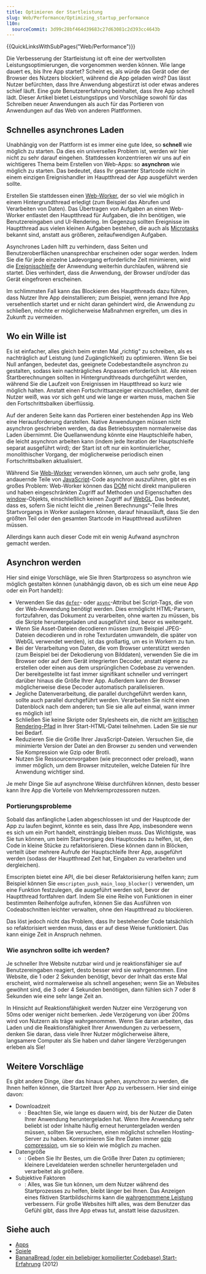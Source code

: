 ```yaml
---
title: Optimieren der Startleistung
slug: Web/Performance/Optimizing_startup_performance
l10n:
  sourceCommit: 3d99c28bf464d39683c27d63081c2d393cc4643b
---
```


{{QuickLinksWithSubPages("Web/Performance")}}

Die Verbesserung der Startleistung ist oft eine der wertvollsten Leistungsoptimierungen, die vorgenommen werden können. Wie lange dauert es, bis Ihre App startet? Scheint es, als würde das Gerät oder der Browser des Nutzers blockiert, während die App geladen wird? Das lässt Nutzer befürchten, dass Ihre Anwendung abgestürzt ist oder etwas anderes schief läuft. Eine gute Benutzererfahrung beinhaltet, dass Ihre App schnell lädt. Dieser Artikel bietet Leistungstipps und Vorschläge sowohl für das Schreiben neuer Anwendungen als auch für das Portieren von Anwendungen auf das Web von anderen Plattformen.

## Schnelles asynchrones Laden

Unabhängig von der Plattform ist es immer eine gute Idee, so **schnell** wie möglich zu starten. Da dies ein universelles Problem ist, werden wir hier nicht zu sehr darauf eingehen. Stattdessen konzentrieren wir uns auf ein wichtigeres Thema beim Erstellen von Web-Apps: so **asynchron** wie möglich zu starten. Das bedeutet, dass Ihr gesamter Startcode nicht in einem einzigen Ereignishandler im Hauptthread der App ausgeführt werden sollte.

Erstellen Sie stattdessen einen [Web-Worker](/de/docs/Web/API/Web_Workers_API/Using_web_workers), der so viel wie möglich in einem Hintergrundthread erledigt (zum Beispiel das Abrufen und Verarbeiten von Daten). Das Übertragen von Aufgaben an einen Web-Worker entlastet den Hauptthread für Aufgaben, die ihn benötigen, wie Benutzereingaben und UI-Rendering. Im Gegenzug sollten Ereignisse im Hauptthread aus vielen kleinen Aufgaben bestehen, die auch als [Microtasks](/de/docs/Web/API/HTML_DOM_API/Microtask_guide/In_depth) bekannt sind, anstatt aus größeren, zeitaufwendigen Aufgaben.

Asynchrones Laden hilft zu verhindern, dass Seiten und Benutzeroberflächen unansprechbar erscheinen oder sogar werden. Indem Sie die für jede einzelne Ladevorgang erforderliche Zeit minimieren, wird die [Ereignisschleife](/de/docs/Web/API/HTML_DOM_API/Microtask_guide/In_depth#event_loops) der Anwendung weiterhin durchlaufen, während sie startet. Dies verhindert, dass die Anwendung, der Browser und/oder das Gerät eingefroren erscheinen.

Im schlimmsten Fall kann das Blockieren des Hauptthreads dazu führen, dass Nutzer Ihre App deinstallieren; zum Beispiel, wenn jemand Ihre App versehentlich startet und er nicht daran gehindert wird, die Anwendung zu schließen, möchte er möglicherweise Maßnahmen ergreifen, um dies in Zukunft zu vermeiden.

## Wo ein Wille ist

Es ist einfacher, alles gleich beim ersten Mal „richtig“ zu schreiben, als es nachträglich auf Leistung (und Zugänglichkeit) zu optimieren. Wenn Sie bei Null anfangen, bedeutet das, geeignete Codebestandteile asynchron zu gestalten, sodass kein nachträgliches Anpassen erforderlich ist. Alle reinen Startberechnungen sollten in Hintergrundthreads durchgeführt werden, während Sie die Laufzeit von Ereignissen im Hauptthread so kurz wie möglich halten. Anstatt einen Fortschrittsanzeiger einzuschließen, damit der Nutzer weiß, was vor sich geht und wie lange er warten muss, machen Sie den Fortschrittsbalken überflüssig.

Auf der anderen Seite kann das Portieren einer bestehenden App ins Web eine Herausforderung darstellen. Native Anwendungen müssen nicht asynchron geschrieben werden, da das Betriebssystem normalerweise das Laden übernimmt. Die Quellanwendung könnte eine Hauptschleife haben, die leicht asynchron arbeiten kann (indem jede Iteration der Hauptschleife separat ausgeführt wird); der Start ist oft nur ein kontinuierlicher, monolithischer Vorgang, der möglicherweise periodisch einen Fortschrittsbalken aktualisiert.

Während Sie [Web-Worker](/de/docs/Web/API/Web_Workers_API/Using_web_workers) verwenden können, um auch sehr große, lang andauernde Teile von [JavaScript](/de/docs/Web/JavaScript)-Code asynchron auszuführen, gibt es ein großes Problem: Web-Worker können das [DOM](/de/docs/Web/API/Document_Object_Model) nicht direkt manipulieren und haben eingeschränkten Zugriff auf Methoden und Eigenschaften des [window](/de/docs/Web/API/Window)-Objekts, einschließlich keinen Zugriff auf [WebGL](/de/docs/Web/API/WebGL_API). Das bedeutet, dass es, sofern Sie nicht leicht die „reinen Berechnungs“-Teile Ihres Startvorgangs in Worker auslagern können, darauf hinausläuft, dass Sie den größten Teil oder den gesamten Startcode im Hauptthread ausführen müssen.

Allerdings kann auch dieser Code mit ein wenig Aufwand asynchron gemacht werden.

## Asynchron werden

Hier sind einige Vorschläge, wie Sie Ihren Startprozess so asynchron wie möglich gestalten können (unabhängig davon, ob es sich um eine neue App oder ein Port handelt):

- Verwenden Sie das [`defer`](/de/docs/Web/HTML/Element/script#defer)- oder [`async`](/de/docs/Web/HTML/Element/script#async)-Attribut bei Script-Tags, die von der Web-Anwendung benötigt werden. Dies ermöglicht HTML-Parsern, fortzufahren, das Dokument zu verarbeiten, ohne warten zu müssen, bis die Skripte heruntergeladen und ausgeführt sind, bevor es weitergeht.
- Wenn Sie Asset-Dateien decodieren müssen (zum Beispiel JPEG-Dateien decodieren und in rohe Texturdaten umwandeln, die später von WebGL verwendet werden), ist das großartig, um es in Workern zu tun.
- Bei der Verarbeitung von Daten, die vom Browser unterstützt werden (zum Beispiel bei der Dekodierung von Bilddaten), verwenden Sie die im Browser oder auf dem Gerät integrierten Decoder, anstatt eigene zu erstellen oder einen aus dem ursprünglichen Codebase zu verwenden. Der bereitgestellte ist fast immer signifikant schneller und verringert darüber hinaus die Größe Ihrer App. Außerdem kann der Browser möglicherweise diese Decoder automatisch parallelisieren.
- Jegliche Datenverarbeitung, die parallel durchgeführt werden kann, sollte auch parallel durchgeführt werden. Verarbeiten Sie nicht einen Datenblock nach dem anderen; tun Sie sie alle auf einmal, wann immer es möglich ist!
- Schließen Sie keine Skripte oder Stylesheets ein, die nicht am [kritischen Rendering-Pfad](/de/docs/Web/Performance/Critical_rendering_path) in Ihrer Start-HTML-Datei teilnehmen. Laden Sie sie nur bei Bedarf.
- Reduzieren Sie die Größe Ihrer JavaScript-Dateien. Versuchen Sie, die minimierte Version der Datei an den Browser zu senden und verwenden Sie Kompression wie Gzip oder Brotli.
- Nutzen Sie Ressourcenvorgaben (wie preconnect oder preload), wann immer möglich, um dem Browser mitzuteilen, welche Dateien für Ihre Anwendung wichtiger sind.

Je mehr Dinge Sie auf asynchrone Weise durchführen können, desto besser kann Ihre App die Vorteile von Mehrkernprozessoren nutzen.

### Portierungsprobleme

Sobald das anfängliche Laden abgeschlossen ist und der Hauptcode der App zu laufen beginnt, könnte es sein, dass Ihre App, insbesondere wenn es sich um ein Port handelt, einsträngig bleiben muss. Das Wichtigste, was Sie tun können, um beim Startvorgang des Hauptcodes zu helfen, ist, den Code in kleine Stücke zu refaktorisieren. Diese können dann in Blöcken, verteilt über mehrere Aufrufe der Hauptschleife Ihrer App, ausgeführt werden (sodass der Hauptthread Zeit hat, Eingaben zu verarbeiten und dergleichen).

Emscripten bietet eine API, die bei dieser Refaktorisierung helfen kann; zum Beispiel können Sie `emscripten_push_main_loop_blocker()` verwenden, um eine Funktion festzulegen, die ausgeführt werden soll, bevor der Hauptthread fortfahren darf. Indem Sie eine Reihe von Funktionen in einer bestimmten Reihenfolge aufrufen, können Sie das Ausführen von Codeabschnitten leichter verwalten, ohne den Hauptthread zu blockieren.

Das löst jedoch nicht das Problem, dass Ihr bestehender Code tatsächlich so refaktorisiert werden muss, dass er auf diese Weise funktioniert. Das kann einige Zeit in Anspruch nehmen.

### Wie asynchron sollte ich werden?

Je schneller Ihre Website nutzbar wird und je reaktionsfähiger sie auf Benutzereingaben reagiert, desto besser wird sie wahrgenommen. Eine Website, die 1 oder 2 Sekunden benötigt, bevor der Inhalt das erste Mal erscheint, wird normalerweise als schnell angesehen; wenn Sie an Websites gewöhnt sind, die 3 oder 4 Sekunden benötigen, dann fühlen sich 7 oder 8 Sekunden wie eine sehr lange Zeit an.

In Hinsicht auf Reaktionsfähigkeit werden Nutzer eine Verzögerung von 50ms oder weniger nicht bemerken. Jede Verzögerung von über 200ms wird von Nutzern als träge wahrgenommen. Wenn Sie daran arbeiten, das Laden und die Reaktionsfähigkeit Ihrer Anwendungen zu verbessern, denken Sie daran, dass viele Ihrer Nutzer möglicherweise ältere, langsamere Computer als Sie haben und daher längere Verzögerungen erleben als Sie!

## Weitere Vorschläge

Es gibt andere Dinge, über das hinaus gehen, asynchron zu werden, die Ihnen helfen können, die Startzeit Ihrer App zu verbessern. Hier sind einige davon:

- Downloadzeit
  - : Beachten Sie, wie lange es dauern wird, bis der Nutzer die Daten Ihrer Anwendung heruntergeladen hat. Wenn Ihre Anwendung sehr beliebt ist oder Inhalte häufig erneut heruntergeladen werden müssen, sollten Sie versuchen, einen möglichst schnellen Hosting-Server zu haben. Komprimieren Sie Ihre Daten immer [gzip compression](/de/docs/Glossary/gzip_compression), um sie so klein wie möglich zu machen.
- Datengröße
  - : Geben Sie Ihr Bestes, um die Größe Ihrer Daten zu optimieren; kleinere Leveldateien werden schneller heruntergeladen und verarbeitet als größere.
- Subjektive Faktoren
  - : Alles, was Sie tun können, um dem Nutzer während des Startprozesses zu helfen, bleibt länger bei Ihnen. Das Anzeigen eines fiktiven Startbildschirms kann die [wahrgenommene Leistung](/de/docs/Learn/Performance/Perceived_performance) verbessern. Für große Websites hilft alles, was dem Benutzer das Gefühl gibt, dass Ihre App etwas tut, anstatt leise dazusitzen.

## Siehe auch

- [Apps](/de/docs/Web/Progressive_web_apps)
- [Spiele](/de/docs/Games)
- [BananaBread (oder ein beliebiger kompilierter Codebase) Start-Erfahrung](https://mozakai.blogspot.com/2012/07/bananabread-or-any-compiled-codebase.html) (2012)
